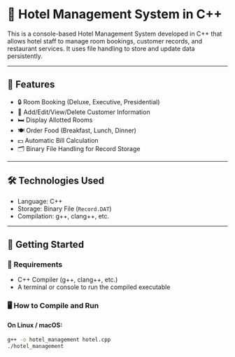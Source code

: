 # 🏨 Hotel Management System in C++

This is a console-based Hotel Management System developed in C++ that allows hotel staff to manage room bookings, customer records, and restaurant services. It uses file handling to store and update data persistently.

---

## 📌 Features

- 🔒 Room Booking (Deluxe, Executive, Presidential)
- 👤 Add/Edit/View/Delete Customer Information
- 🛏️ Display Allotted Rooms
- 🍽️ Order Food (Breakfast, Lunch, Dinner)
- 💵 Automatic Bill Calculation
- 🗂️ Binary File Handling for Record Storage

---

## 🛠️ Technologies Used

- Language: C++
- Storage: Binary File (`Record.DAT`)
- Compilation: g++, clang++, etc.

---

## 🚀 Getting Started

### 🧰 Requirements

- C++ Compiler (g++, clang++, etc.)
- A terminal or console to run the compiled executable

### 🖥️ How to Compile and Run

#### On Linux / macOS:
```bash
g++ -o hotel_management hotel.cpp
./hotel_management
